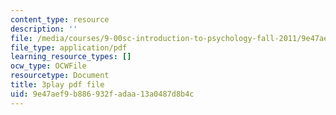 ```yaml
---
content_type: resource
description: ''
file: /media/courses/9-00sc-introduction-to-psychology-fall-2011/9e47aef9b886932fadaa13a0487d8b4c_QvK6YdFKMY8.pdf
file_type: application/pdf
learning_resource_types: []
ocw_type: OCWFile
resourcetype: Document
title: 3play pdf file
uid: 9e47aef9-b886-932f-adaa-13a0487d8b4c
---
```

